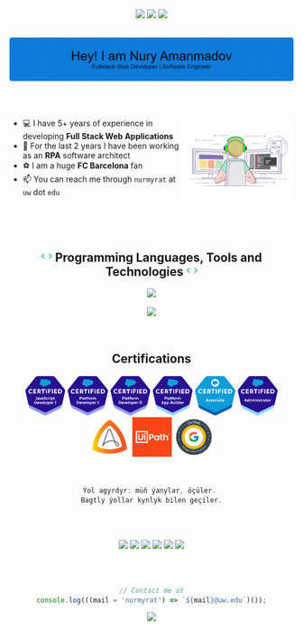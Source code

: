  <!-- <h1> Hi there, I'm Nury 👋 </h1> -->
 
<div align="center">
  <img src="https://visitor-badge.laobi.icu/badge?page_id=amanmadov" />
  <a href="https://github.com/amanmadov"><img src="https://img.shields.io/github/followers/amanmadov?label=Follow&logo=github&style=flat" /></a>
  <a href="https://twitter.com/amanmadov"><img src="https://img.shields.io/twitter/follow/amanmadov?label=Follow&color=1DA1F2&logo=twitter&style=flat" /> </a>
</div>

 <br/>
 
 ![Header](./assets/header.png) 

<br/>
<br/>

<div>

 <img align="right" width="200" src="./assets/coder.gif">

 - 💻  I have 5+ years of experience in developing <strong>Full Stack Web Applications</strong>
 - 🤖  For the last 2 years I have been working as an <strong>RPA</strong> software architect
 - ⚽  I am a huge <strong>FC Barcelona</strong> fan
 - 📫 You can reach me through `nurmyrat` at `uw` dot `edu`

</div> 

<br/><br/><br/>

<!-- Technologies 1 -->
<div align="center">
 <h2><img src="./assets/code.gif" height="20">  Programming Languages, Tools and Technologies  <img src="./assets/code.gif" height="20"></h2>

 <p align="center">
     <a href="https://skillicons.dev">
         <img src="https://skillicons.dev/icons?i=cs,js,nodejs,express,react,jquery,mongodb,postgres,html,css,bootstrap,tailwind,webpack,babel,jest" />
     </a>
 </p>

 <p align="center">
     <a href="https://skillicons.dev">
         <img src="https://skillicons.dev/icons?i=graphql,fastapi,postman,regex,git,github,gitlab,docker,jenkins,kubernetes,linux,visualstudio,vscode,atom,xd" />
     </a>
 </p>

</div>

<br/>



<!-- Certifications -->
<div align="center">
  <h2>Certifications</h2>
  <a href="https://trailblazer.me/id/amanmadov"><img src="./assets/icons/icon1.png" height="70" alt="Salesforce Javascript Certification"></a>
  <a href="https://trailblazer.me/id/amanmadov"><img src="./assets/icons/icon2.png" height="70" alt="Salesforce Platform Developer I Certification"></a>
  <a href="https://trailblazer.me/id/amanmadov"><img src="./assets/icons/icon5.png" height="70" alt="Salesforce Platform Developer II Certification"></a>
  <a href="https://trailblazer.me/id/amanmadov"><img src="./assets/icons/icon3.png" height="70" alt="Salesforce Platform App Builder Certification"></a>
  <a href="https://trailblazer.me/id/amanmadov"><img src="./assets/icons/icon10.png" height="70" alt="Salesforce Certified Associate"></a>
  <a href="https://trailblazer.me/id/amanmadov"><img src="./assets/icons/icon4.png" height="70" alt="Salesforce Administrator Certification"></a>
  <a href="https://certificates.automationanywhere.com/60cc3632-60c6-4398-9584-6260430319bb"><img src="./assets/icons/icon6.png" height="70" alt="Automation Anywhere RPA Certification"></a>
  <a href="https://certificate.uipath.com/validation/diploma/code=929432899817526525"><img src="./assets/icons/icon7.png" height="70" alt="UiPath Advanced RPA Certification"></a>
  <a href="https://www.credly.com/badges/66386424-79b6-4d8c-84a8-4ae49dbc6e9a"><img src="./assets/icons/icon9.png" height="70" alt="Google Data Analytics Certification"></a>
</div>

<div align="center"> 
  <br/> 
  <br/>
  
  ```js
  Ýol agyrdyr: müň ýanylar, öçüler. 
  Bagtly ýollar kynlyk bilen geçiler.
  ```

</div>

<br/>
<br/>
 
<!--Social Channel-->
<p align="center">
    <a href="https://www.linkedin.com/in/amanmadov/"><img src="https://img.shields.io/badge/linkedin%20-%230077B5.svg?&amp;style=for-the-badge&amp;logo=linkedin&amp;logoColor=white"></a>
    <a href="https://www.hackerrank.com/amanmadov"><img src="https://img.shields.io/badge/-Hackerrank-2EC866?style=for-the-badge&amp;logo=HackerRank&amp;logoColor=white"></a>
     <a href="https://www.leetcode.com/amanmadov"><img src="https://img.shields.io/badge/leetcode-yellow?&amp;style=for-the-badge&amp;logo=leetcode&amp;logoColor=white"></a>
   <a href="https://trailblazer.me/id/amanmadov"><img src="https://img.shields.io/badge/trailhead-blue?&amp;style=for-the-badge&amp;logo=salesforce&amp;logoColor=white"></a>
   <a href="https://www.codecademy.com/profiles/nury.amanmadov"><img src="https://img.shields.io/badge/codeacademy-%20-blue?&amp;style=for-the-badge&amp;logoColor=white"></a>
 <a href="https://www.twitter.com/amanmadov"><img src="https://img.shields.io/badge/twitter-blue?&amp;style=for-the-badge&amp;logo=twitter&amp;logoColor=white"></a>
</p>

<!-- Contact -->
<div align="center"> 
  <br/> <br/>

  ```js
  // Contact me at
  console.log(((mail = 'nurmyrat') => `${mail}@uw.edu`)());
  ```

</div>

<!-- Contact -->
<p align="center">
  <img src="https://capsule-render.vercel.app/api?type=waving&color=gradient&height=70&section=footer"/>
</p>

